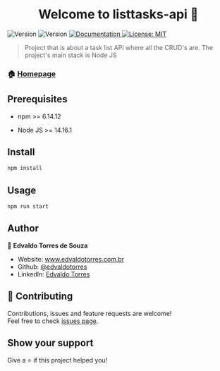 <h1 align="center">Welcome to listtasks-api 👋</h1>
<p>
  <img alt="Version" src="https://img.shields.io/badge/NodeJS-14.16.1-blue.svg?cacheSeconds=2592000" />
  <img alt="Version" src="https://img.shields.io/badge/npm-6.14.12-blue.svg?cacheSeconds=2592000" />
  <a href="https://github.com/edvaldotorres/list-tasks-api#readme" target="_blank">
    <img alt="Documentation" src="https://img.shields.io/badge/documentation-yes-brightgreen.svg" />
  </a>
  <a href="#" target="_blank">
    <img alt="License: MIT" src="https://img.shields.io/badge/License-MIT-yellow.svg" />
  </a>
</p>

> Project that is about a task list API where all the CRUD's are. The project's main stack is Node JS

### 🏠 [Homepage](https://github.com/edvaldotorres/list-tasks-api#readme)

## Prerequisites

* npm >= 6.14.12

* Node JS >= 14.16.1

## Install

```sh
npm install
```

## Usage

```sh
npm run start
```

## Author

👤 **Edvaldo Torres de Souza**

* Website: www.edvaldotorres.com.br
* Github: [@edvaldotorres](https://github.com/edvaldotorres)
* LinkedIn: [Edvaldo Torres](https://www.linkedin.com/in/edvaldo-torres-189894150/)

## 🤝 Contributing

Contributions, issues and feature requests are welcome!<br />Feel free to check [issues page](https://github.com/edvaldotorres/list-tasks-api/issues). 

## Show your support

Give a ⭐️ if this project helped you!